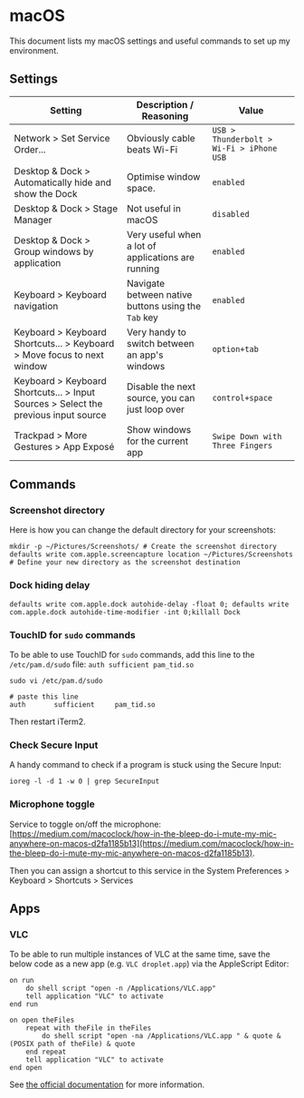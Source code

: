# macOS

This document lists my macOS settings and useful commands to set up my environment.

## Settings

| Setting                                                                             | Description / Reasoning                             | Value                                    |
|-------------------------------------------------------------------------------------|-----------------------------------------------------|------------------------------------------|
| Network > Set Service Order...                                                      | Obviously cable beats Wi-Fi                         | `USB > Thunderbolt > Wi-Fi > iPhone USB` |
| Desktop & Dock > Automatically hide and show the Dock                               | Optimise window space.                              | `enabled`                                |
| Desktop & Dock > Stage Manager                                                      | Not useful in macOS                                 | `disabled`                               |
| Desktop & Dock > Group windows by application                                       | Very useful when a lot of applications are running  | `enabled`                                |
| Keyboard > Keyboard navigation                                                      | Navigate between native buttons using the `Tab` key | `enabled`                                |
| Keyboard > Keyboard Shortcuts... > Keyboard > Move focus to next window             | Very handy to switch between an app's windows       | `option+tab`                             |
| Keyboard > Keyboard Shortcuts... > Input Sources > Select the previous input source | Disable the next source, you can just loop over     | `control+space`                          |
| Trackpad > More Gestures > App Exposé                                               | Show windows for the current app                    | `Swipe Down with Three Fingers`          |

## Commands

### Screenshot directory

Here is how you can change the default directory for your screenshots:

```shell
mkdir -p ~/Pictures/Screenshots/ # Create the screenshot directory
defaults write com.apple.screencapture location ~/Pictures/Screenshots # Define your new directory as the screenshot destination
```

### Dock hiding delay

```shell
defaults write com.apple.dock autohide-delay -float 0; defaults write com.apple.dock autohide-time-modifier -int 0;killall Dock
```

### TouchID for `sudo` commands

To be able to use TouchID for `sudo` commands, add this line to the `/etc/pam.d/sudo` file: `auth sufficient pam_tid.so`

```shell
sudo vi /etc/pam.d/sudo

# paste this line
auth       sufficient     pam_tid.so
```

Then restart iTerm2.

### Check Secure Input

A handy command to check if a program is stuck using the Secure Input:

```shell
ioreg -l -d 1 -w 0 | grep SecureInput
```

### Microphone toggle

Service to toggle on/off the
microphone: [https://medium.com/macoclock/how-in-the-bleep-do-i-mute-my-mic-anywhere-on-macos-d2fa1185b13](https://medium.com/macoclock/how-in-the-bleep-do-i-mute-my-mic-anywhere-on-macos-d2fa1185b13).

Then you can assign a shortcut to this service in the System Preferences > Keyboard > Shortcuts > Services

## Apps

### VLC

To be able to run multiple instances of VLC at the same time, save the below code as a new app (e.g. `VLC droplet.app`) via the AppleScript Editor:

```AppleScript
on run
    do shell script "open -n /Applications/VLC.app"
    tell application "VLC" to activate
end run

on open theFiles
    repeat with theFile in theFiles
        do shell script "open -na /Applications/VLC.app " & quote & (POSIX path of theFile) & quote
    end repeat
    tell application "VLC" to activate
end open
```

See [the official documentation](https://wiki.videolan.org/VLC_HowTo/Play_multiple_instances/) for more information.
